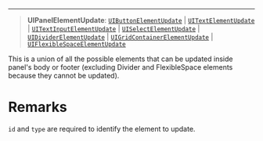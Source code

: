 ***

> **UIPanelElementUpdate**: [`UIButtonElementUpdate`](UIButtonElementUpdate.md) | [`UITextElementUpdate`](UITextElementUpdate.md) | [`UITextInputElementUpdate`](UITextInputElementUpdate.md) | [`UISelectElementUpdate`](UISelectElementUpdate.md) | [`UIDividerElementUpdate`](UIDividerElementUpdate.md) | [`UIGridContainerElementUpdate`](UIGridContainerElementUpdate.md) | [`UIFlexibleSpaceElementUpdate`](UIFlexibleSpaceElementUpdate.md)

This is a union of all the possible elements that can be updated inside panel's body or footer (excluding Divider and FlexibleSpace elements because they cannot be updated).

# Remarks

`id` and `type` are required to identify the element to update.
